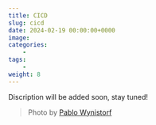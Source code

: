 ```yaml
---
title: CICD
slug: cicd
date: 2024-02-19 00:00:00+0000
image: 
categories:
    - 
tags:
    - 
weight: 8
---
```

Discription will be added soon, stay tuned!

> Photo by [Pablo Wynistorf](https://www.pablo.one)
